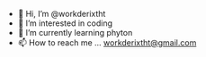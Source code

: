 - 👋 Hi, I’m @workderixtht
- 👀 I’m interested in coding
- 🌱 I’m currently learning phyton
- 📫 How to reach me ... workderixtht@gmail.com

<!---
workderixtht/workderixtht is a ✨ special ✨ repository because its `README.md` (this file) appears on your GitHub profile.
You can click the Preview link to take a look at your changes.
--->

